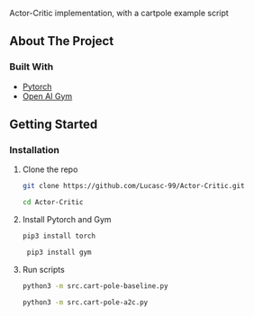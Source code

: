 Actor-Critic implementation, with a cartpole example script



<!-- ABOUT THE PROJECT -->
## About The Project


### Built With

* [Pytorch](https://pytorch.org/)
* [Open AI Gym](https://gym.openai.com/)



<!-- GETTING STARTED -->
## Getting Started



### Installation

1. Clone the repo
   ```sh
   git clone https://github.com/Lucasc-99/Actor-Critic.git
   ```
   ```sh
   cd Actor-Critic
   ```
   
2. Install Pytorch and Gym
   ```sh
   pip3 install torch
   ```
   
   ```sh
    pip3 install gym
   ```
 
3. Run scripts
   ```sh
   python3 -m src.cart-pole-baseline.py
   ```
   ```sh
   python3 -m src.cart-pole-a2c.py
   ```


